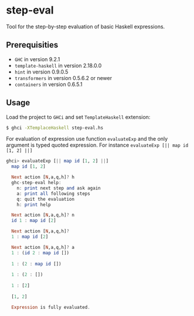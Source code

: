 # step-eval

Tool for the step-by-step evaluation of basic Haskell expressions. 

## Prerequisities

- `GHC` in version 9.2.1
- `template-haskell` in version 2.18.0.0
- `hint` in version 0.9.0.5
- `transformers` in version 0.5.6.2 or newer
- `containers` in version 0.6.5.1

## Usage

Load the project to `GHCi` and set `TemplateHaskell` extension:

```bash
$ ghci -XTemplaceHaskell step-eval.hs
```

For evaluation of expression use function `evaluateExp` and the only argument is typed quoted expression. For instance `evaluateExp [|| map id [1, 2] ||]`

```haskell
ghci> evaluateExp [|| map id [1, 2] ||]
  map id [1, 2]

  Next action [N,a,q,h]? h
  ghc-step-eval help: 
    n: print next step and ask again
    a: print all following steps
    q: quit the evaluation
    h: print help

  Next action [N,a,q,h]? n
  id 1 : map id [2]

  Next action [N,a,q,h]? 
  1 : map id [2]

  Next action [N,a,q,h]? a
  1 : (id 2 : map id [])
  
  1 : (2 : map id [])
  
  1 : (2 : [])
  
  1 : [2]
  
  [1, 2]

  Expression is fully evaluated.
```
